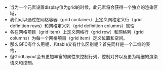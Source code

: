 
- 当为一个元素设置display值为grid的时候，此元素将会获得一个独立的渲染区域，
- 我们可以通过在网格容器（grid container）上定义网格定义行（grid definition rows）和网格定义列（grid definition columns）属性
- 各在网格项目（grid item）上定义网格行（grid row）和网格列（grid columns）为每一个网格项目（grid item）定义位置和空间。
- 那么GFC有什么用呢，和table又有什么区别呢？首先同样是一个二维的表格，
- 但GridLayout会有更加丰富的属性来控制行列，控制对齐以及更为精细的渲染语义和控制。
